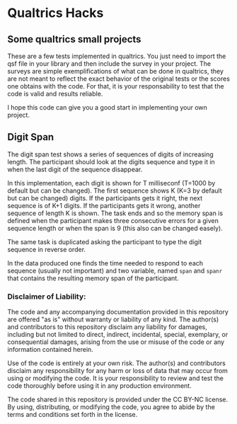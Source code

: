 # Qualtrics Hacks
## Some qualtrics small projects

These are a few tests implemented in qualtrics. You just need to import the qsf file in your library and then include the survey in your project.
The surveys are simple exemplifications of what can be done in qualtrics, they are not meant to reflect the exact behavior of the original tests
or the scores one obtains with the code. For that, it is your responsability to test that the code is valid and results reliable.

I hope this code can give you a good start in implementing your own project.

## Digit Span

The digit span test shows a series of sequences of digits of increasing length. The participant should look at the digits sequence and type it in
when the last digit of the sequence disappear. 

In this implementation, each digit is shown for T milliseconf (T=1000 by default but can be changed). 
The first sequence shows K (K=3 by default but can be changed) digits. If the participants gets it right, the next sequence is of K+1 digits. 
If the participants gets it wrong, another sequence of length K is shown. The task ends and so the memory span is defined when the participant 
makes three consecutive errors for a given sequence length or when the span is 9 (this also can be changed easely). 

The same task is duplicated asking the participant to type the digit sequence in reverse order.

In the data produced one finds the time needed to respond to each sequence (usually not important) and two variable, named `span` and `spanr` that
contains the resulting memory span of the participant.


### Disclaimer of Liability:

The code and any accompanying documentation provided in this repository are offered "as is" without warranty or liability of any kind. The author(s) and contributors to this repository disclaim any liability for damages, including but not limited to direct, indirect, incidental, special, exemplary, or consequential damages, arising from the use or misuse of the code or any information contained herein.

Use of the code is entirely at your own risk. The author(s) and contributors disclaim any responsibility for any harm or loss of data that may occur from using or modifying the code. It is your responsibility to review and test the code thoroughly before using it in any production environment.

The code shared in this repository is provided under the CC BY-NC license. By using, distributing, or modifying the code, you agree to abide by the terms and conditions set forth in the license.

